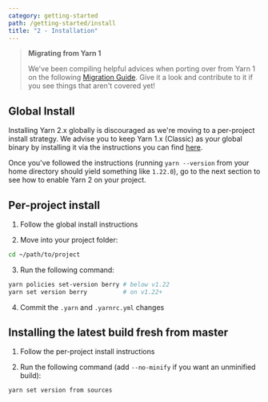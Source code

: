 ```yaml
---
category: getting-started
path: /getting-started/install
title: "2 - Installation"
---
```


> **Migrating from Yarn 1**
>
> We've been compiling helpful advices when porting over from Yarn 1 on the following [Migration Guide](/advanced/migration). Give it a look and contribute to it if you see things that aren't covered yet!

## Global Install

Installing Yarn 2.x globally is discouraged as we're moving to a per-project install strategy. We advise you to keep Yarn 1.x (Classic) as your global binary by installing it via the instructions you can find [here](https://classic.yarnpkg.com/en/docs/install).

Once you've followed the instructions (running `yarn --version` from your home directory should yield something like `1.22.0`), go to the next section to see how to enable Yarn 2 on your project.

## Per-project install

1. Follow the global install instructions

2. Move into your project folder:

```bash
cd ~/path/to/project
```

3. Run the following command:

```bash
yarn policies set-version berry # below v1.22
yarn set version berry          # on v1.22+
```

4. Commit the `.yarn` and `.yarnrc.yml` changes

## Installing the latest build fresh from master

1. Follow the per-project install instructions

2. Run the following command (add `--no-minify` if you want an unminified build):

```bash
yarn set version from sources
```
